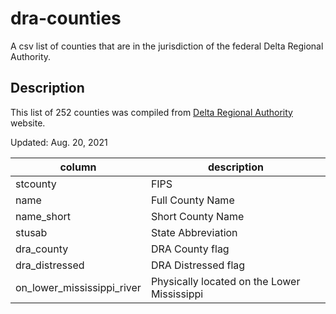 # dra-counties
A csv list of counties that are in the jurisdiction of the federal Delta Regional Authority.

## Description

This list of 252 counties was compiled from [Delta Regional Authority](https://dra.gov/funding-programs-states-economic-development/states-economic-development-assistance-program/distressed-counties-and-parishes/) website.

Updated: Aug. 20, 2021

| column                     | description                                 |
|----------------------------|---------------------------------------------|
| stcounty                   | FIPS                                        |
| name                       | Full County Name                            |
| name_short                 | Short County Name                           |
| stusab                     | State Abbreviation                          |
| dra_county                 | DRA County flag                             |
| dra_distressed             | DRA Distressed flag                         |
| on_lower_mississippi_river | Physically located on the Lower Mississippi |
